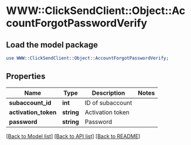 # WWW::ClickSendClient::Object::AccountForgotPasswordVerify

## Load the model package
```perl
use WWW::ClickSendClient::Object::AccountForgotPasswordVerify;
```

## Properties
Name | Type | Description | Notes
------------ | ------------- | ------------- | -------------
**subaccount_id** | **int** | ID of subaccount | 
**activation_token** | **string** | Activation token | 
**password** | **string** | Password | 

[[Back to Model list]](../README.md#documentation-for-models) [[Back to API list]](../README.md#documentation-for-api-endpoints) [[Back to README]](../README.md)


